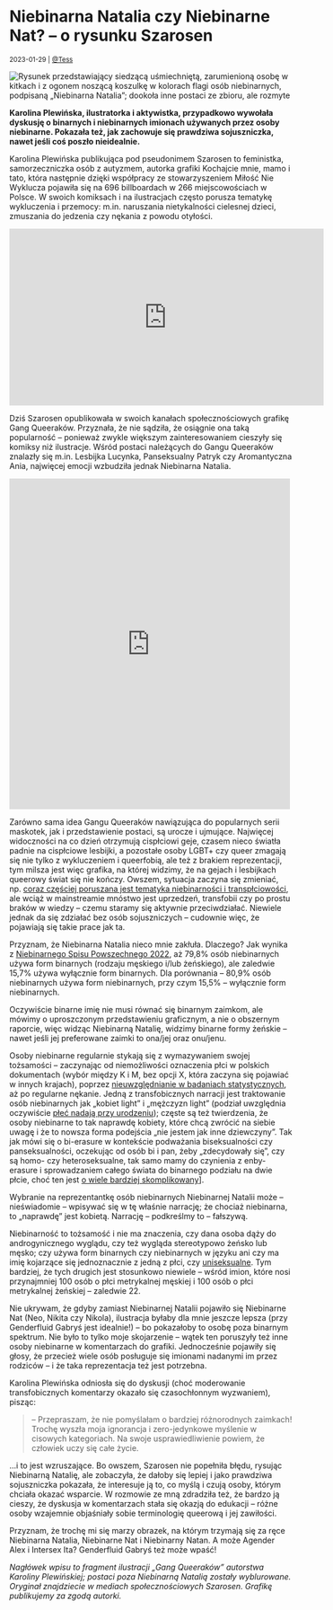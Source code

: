 # Niebinarna Natalia czy Niebinarne Nat? – o rysunku Szarosen

<small>2023-01-29 | [@Tess](/@Tess)</small>

![Rysunek przedstawiający siedzącą uśmiechniętą, zarumienioną osobę w kitkach i z ogonem noszącą koszulkę w kolorach flagi osób niebinarnych, podpisaną „Niebinarna Natalia”; dookoła inne postaci ze zbioru, ale rozmyte](/img-local/blog/niebinarna-natalia.jpg)

**Karolina Plewińska, ilustratorka i aktywistka, przypadkowo wywołała dyskusję o binarnych i niebinarnych imionach używanych przez osoby niebinarne. Pokazała też, jak zachowuje się prawdziwa sojuszniczka, nawet jeśli coś poszło nieidealnie.**

Karolina Plewińska publikująca pod pseudonimem Szarosen to feministka, samorzeczniczka osób z autyzmem, autorka grafiki Kochajcie mnie, mamo i tato, która następnie dzięki współpracy ze stowarzyszeniem Miłość Nie Wyklucza pojawiła się na 696 billboardach w 266 miejscowościach w Polsce. W swoich komiksach i na ilustracjach często porusza tematykę wykluczenia i przemocy: m.in. naruszania nietykalności cielesnej dzieci, zmuszania do jedzenia czy nękania z powodu otyłości.

<p class="text-center"><iframe width="560" height="315" src="https://www.youtube.com/embed/FBDstqeVk5A" title="YouTube video player" frameborder="0" allow="accelerometer; autoplay; clipboard-write; encrypted-media; gyroscope; picture-in-picture; web-share" allowfullscreen></iframe></p>

Dziś Szarosen opublikowała w swoich kanałach społecznościowych grafikę Gang Queeraków. Przyznała, że nie sądziła, że osiągnie ona taką popularność – ponieważ zwykle większym zainteresowaniem cieszyły się komiksy niż ilustracje. Wśród postaci należących do Gangu Queeraków znalazły się m.in. Lesbijka Lucynka, Panseksualny Patryk czy Aromantyczna Ania, najwięcej emocji wzbudziła jednak Niebinarna Natalia. 

<p class="text-center"><iframe src="https://www.facebook.com/plugins/post.php?href=https%3A%2F%2Fwww.facebook.com%2Fszarosen%2Fposts%2F731911381624331&show_text=true&width=500" width="500" height="589" style="border:none;overflow:hidden" scrolling="no" frameborder="0" allowfullscreen="true" allow="autoplay; clipboard-write; encrypted-media; picture-in-picture; web-share"></iframe></p>

Zarówno sama idea Gangu Queeraków nawiązująca do popularnych serii maskotek, jak i przedstawienie postaci, są urocze i ujmujące. Najwięcej widoczności na co dzień otrzymują cispłciowi geje, czasem nieco światła padnie na cispłciowe lesbijki, a pozostałe osoby LGBT+ czy queer zmagają się nie tylko z wykluczeniem i queerfobią, ale też z brakiem reprezentacji, tym milsza jest więc grafika, na której widzimy, że na gejach i lesbijkach queerowy świat się nie kończy. Owszem, sytuacja zaczyna się zmieniać, np. [coraz częściej poruszana jest tematyka niebinarności i transpłciowości](https://zaimki.pl/blog/popkultura-niebinarno%C5%9B%C4%87), ale wciąż w mainstreamie mnóstwo jest uprzedzeń, transfobii czy po prostu braków w wiedzy – czemu staramy się aktywnie przeciwdziałać. Niewiele jednak da się zdziałać bez osób sojuszniczych – cudownie więc, że pojawiają się takie prace jak ta.

Przyznam, że Niebinarna Natalia nieco mnie zakłuła. Dlaczego? Jak wynika z [Niebinarnego Spisu Powszechnego 2022](https://zaimki.pl/blog/spis-2022#rodzaj-gramatyczny-u%C5%BCywany-w-mowie), aż 79,8% osób niebinarnych używa form binarnych (rodzaju męskiego i/lub żeńskiego), ale zaledwie 15,7% używa wyłącznie form binarnych. Dla porównania – 80,9% osób niebinarnych używa form niebinarnych, przy czym 15,5% – wyłącznie form niebinarnych. 

Oczywiście binarne imię nie musi równać się binarnym zaimkom, ale mówimy o uproszczonym przedstawieniu graficznym, a nie o obszernym raporcie, więc widząc Niebinarną Natalię, widzimy binarne formy żeńskie – nawet jeśli jej preferowane zaimki to ona/jej oraz onu/jenu. 

Osoby niebinarne regularnie stykają się z wymazywaniem swojej tożsamości – zaczynając od niemożliwości oznaczenia płci w polskich dokumentach (wybór między K i M, bez opcji X, która zaczyna się pojawiać w innych krajach), poprzez [nieuwzględnianie w badaniach statystycznych](https://zaimki.pl/formularze), aż po regularne nękanie. Jedną z transfobicznych narracji jest traktowanie osób niebinarnych jak „kobiet light” i „mężczyzn light” (podział uwzględnia oczywiście [płeć nadają przy urodzeniu](https://zaimki.pl/blog/afab-amab)); częste są też twierdzenia, że osoby niebinarne to tak naprawdę kobiety, które chcą zwrócić na siebie uwagę i że to nowsza forma podejścia „nie jestem jak inne dziewczyny”. Tak jak mówi się o bi-erasure w kontekście podważania biseksualności czy panseksualności, oczekując od osób bi i pan, żeby „zdecydowały się”, czy są homo- czy heteroseksualne, tak samo mamy do czynienia z enby-erasure i sprowadzaniem całego świata do binarnego podziału na dwie płcie, choć ten jest [o wiele bardziej skomplikowany](https://zaimki.pl/blog/ile-jest-p%C5%82ci)].

Wybranie na reprezentantkę osób niebinarnych Niebinarnej Natalii może – nieświadomie – wpisywać się w tę właśnie narrację; że chociaż niebinarna, to „naprawdę” jest kobietą. Narrację – podkreślmy to – fałszywą. 

Niebinarność to tożsamość i nie ma znaczenia, czy dana osoba dąży do androgynicznego wyglądu, czy też wygląda stereotypowo żeńsko lub męsko; czy używa form binarnych czy niebinarnych w języku ani czy ma imię kojarzące się jednoznacznie z jedną z płci, czy [uniseksualne](https://zaimki.pl/blog/imiona-unisex-pesel). Tym bardziej, że tych drugich jest stosunkowo niewiele – wśród imion, które nosi przynajmniej 100 osób o płci metrykalnej męskiej i 100 osób o płci metrykalnej żeńskiej – zaledwie 22. 

Nie ukrywam, że gdyby zamiast Niebinarnej Natalii pojawiło się Niebinarne Nat (Neo, Nikita czy Nikola), ilustracja byłaby dla mnie jeszcze lepsza (przy Genderfluid Gabryś jest idealnie!) – bo pokazałoby to osobę poza binarnym spektrum. Nie było to tylko moje skojarzenie – wątek ten poruszyły też inne osoby niebinarne w komentarzach do grafiki. Jednocześnie pojawiły się głosy, że przecież wiele osób posługuje się imionami nadanymi im przez rodziców – i że taka reprezentacja też jest potrzebna. 

Karolina Plewińska odniosła się do dyskusji (choć moderowanie transfobicznych komentarzy okazało się czasochłonnym wyzwaniem), pisząc:

> – Przepraszam, że nie pomyślałam o bardziej różnorodnych zaimkach! Trochę wyszła moja ignorancja i zero-jedynkowe myślenie w cisowych kategoriach. Na swoje usprawiedliwienie powiem, że człowiek uczy się całe życie.

…i to jest wzruszające. Bo owszem, Szarosen nie popełniła błędu, rysując Niebinarną Natalię, ale zobaczyła, że dałoby się lepiej i jako prawdziwa sojuszniczka pokazała, że interesuje ją to, co myślą i czują osoby, którym chciała okazać wsparcie. W rozmowie ze mną zdradziła też, że bardzo ją cieszy, że dyskusja w komentarzach stała się okazją do edukacji – różne osoby wzajemnie objaśniały sobie terminologię queerową i jej zawiłości. 

Przyznam, że trochę mi się marzy obrazek, na którym trzymają się za ręce Niebinarna Natalia, Niebinarne Nat i Niebinarny Natan. A może Agender Alex i Intersex Ita? Genderfluid Gabryś też może wpaść!

_Nagłówek wpisu to fragment ilustracji „Gang Queeraków” autorstwa Karoliny Plewińskiej; postaci poza Niebinarną Natalią zostały wyblurowane. Oryginał znajdziecie w mediach społecznościowych Szarosen. Grafikę publikujemy za zgodą autorki._
